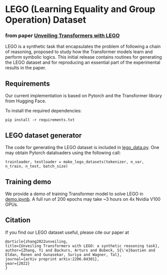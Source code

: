 # LEGO (Learning Equality and Group Operation) Dataset
###      from paper [Unveiling Transformers with LEGO](https://arxiv.org/abs/2206.04301)

LEGO is a synthetic task that encapsulates the problem of following a chain of reasoning, proposed to study how the Transformer models learn and perform symbolic logics.
This initial release contains routines for generating the LEGO dataset and for reproducing an essential part of the experimental results in the paper.

## Requirements
Our current implementation is based on Pytorch and the Transformer library from Hugging Face. 

To install the required dependencies:

    pip install -r requirements.txt
    
## LEGO dataset generator
The code for generating the LEGO dataset is included in [lego_data.py](lego_data.py). One may obtain Pytorch dataloaders using the following call:

    trainloader, testloader = make_lego_datasets(tokenizer, n_var, n_train, n_test, batch_size)
    
## Training demo

We provide a demo of training Transformer model to solve LEGO in [demo.ipynb](demo.ipynb). A full run of 200 epochs may take ~3 hours on 4x Nvidia V100 GPUs.

## Citation
If you find our LEGO dataset useful, please cite our paper at

    @article{zhang2022unveiling,
    title={Unveiling Transformers with LEGO: a synthetic reasoning task},
    author={Zhang, Yi and Backurs, Arturs and Bubeck, S{\'e}bastien and Eldan, Ronen and Gunasekar, Suriya and Wagner, Tal},
    journal={arXiv preprint arXiv:2206.04301},
    year={2022}
    }
